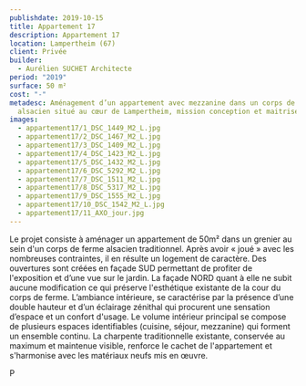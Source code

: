 ```yaml
---
publishdate: 2019-10-15
title: Appartement 17
description: Appartement 17
location: Lampertheim (67)
client: Privée
builder:
  - Aurélien SUCHET Architecte
period: "2019"
surface: 50 m²
cost: "-"
metadesc: Aménagement d’un appartement avec mezzanine dans un corps de ferme
  alsacien situé au cœur de Lampertheim, mission conception et maitrise d’œuvre.
images:
  - appartement17/1_DSC_1449_M2_L.jpg
  - appartement17/2_DSC_1467_M2_L.jpg
  - appartement17/3_DSC_1409_M2_L.jpg
  - appartement17/4_DSC_1423_M2_L.jpg
  - appartement17/5_DSC_1432_M2_L.jpg
  - appartement17/6_DSC_5292_M2_L.jpg
  - appartement17/7_DSC_1511_M2_L.jpg
  - appartement17/8_DSC_5317_M2_L.jpg
  - appartement17/9_DSC_1555_M2_L.jpg
  - appartement17/10_DSC_1542_M2_L.jpg
  - appartement17/11_AXO_jour.jpg
---
```

Le projet consiste à aménager un appartement de 50m² dans un grenier au sein d'un corps de ferme alsacien traditionnel. Après avoir « joué » avec les nombreuses contraintes, il en résulte un logement de caractère. Des ouvertures sont créées en façade SUD permettant de profiter de l'exposition et d’une vue sur le jardin. La façade NORD quant à elle ne subit aucune modification ce qui préserve l'esthétique existante de la cour du corps de ferme. L’ambiance intérieure, se caractérise par la présence d’une double hauteur et d’un éclairage zénithal qui procurent une sensation d’espace et un confort d'usage. Le volume intérieur principal se compose de plusieurs espaces identifiables (cuisine, séjour, mezzanine) qui forment un ensemble continu. La charpente traditionnelle existante, conservée au maximum et maintenue visible, renforce le cachet de l'appartement et s'harmonise avec les matériaux neufs mis en œuvre.

P